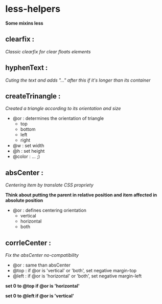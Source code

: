# less-helpers
**Some mixins less**

## clearfix :
*Classic clearfix for clear floats elements*

## hyphenText :
*Cuting the text and adds "..." after this if it's longer than its container*

## createTrinangle :
*Created a triangle according to its orientation and size*
* @or : determines the orientation of triangle
    - top
    - bottom
    - left
    - right
* @w : set width
* @h : set height
* @color : ... ;)

## absCenter :
*Centering item by translate CSS propriety*

**Think about putting the parent in relative position and item affected in absolute position**
* @or : defines centering orientation
    - vertical
    - horizontal
    - both

## corrIeCenter :
*Fix the absCenter no-compatibility*
* @or : same than absCenter
* @top : if @or is 'vertical' or 'both', set negative margin-top
* @left : if @or is 'horizontal' or 'both', set negative margin-left

**set 0 to @top if @or is 'horizontal'**

**set 0 to @left if @or is 'vertical'**